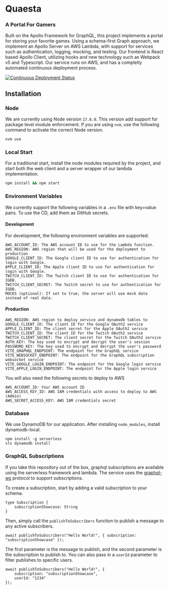 # Quaesta

### A Portal For Gamers

Built on the Apollo Framework for GraphQL, this project implements a portal for storing your favorite games. Using a schema-first Graph approach, we implement an Apollo Server on AWS Lambda, with support for services such as authentication, logging, mocking, and testing. Our frontend is React based Apollo Client, utilizing hooks and new technology such as Webpack v5 and Typescript. Our service runs on AWS, and has a completly automated continuous deployment process.

[![Continuous Deployment Status](https://github.com/jhgrins/Quaesta/actions/workflows/deploy.yml/badge.svg)](https://github.com/jhgrins/Quaesta/actions/workflows/deploy.yml)

## Installation

### Node

We are currently using Node version `17.6.0`. This version add support for package level module enforcement. If you are using `nvm`, use the following command to activate the correct Node version.

```bash
nvm use
```

### Local Start

For a traditional start, install the node modules required by the project, and start both the web client and a server wrapper of our lambda implementation.

```bash
npm install && npm start
```

### Environment Variables

We currently support the following variables in a `.env` file with key=value pairs. To use the CD, add them as GitHub secrets.

#### Development

For development, the following environment variables are supported:

```
AWS_ACCOUNT_ID: The AWS account ID to use for the Lambda function.
AWS_REGION: AWS region that will be used for the deployment to production
GOOGLE_CLIENT_ID: The Google client ID to use for authentication for login with Google.
APPLE_CLIENT_ID: The Apple client ID to use for authentication for login with Google.
TWITCH_CLIENT_ID: The Twitch client ID to use for authentication for IGDB.
TWITCH_CLIENT_SECRET: The Twitch secret to use for authentication for IGDB.
MOCKS (optional): If set to true, the server will use mock data instead of real data.
```

#### Production

```
AWS_REGION: AWS region to deploy service and dynamodb tables to
GOOGLE_CLIENT_ID: The client ID for the Google OAuth2 service
APPLE_CLIENT_ID: The client secret for the Apple OAuth2 service
TWITCH_CLIENT_ID: The client ID for the Twitch OAuth2 service
TWITCH_CLIENT_SECRET: The client secret for the Twitch OAuth2 service
AUTH_KEY: The key used to encrypt and decrypt the user's session
PASSWORD_KEY: The key used to encrypt and decrypt the user's password
VITE_GRAPHQL_ENDPOINT: The endpoint for the GraphQL service
VITE_WEBSOCKET_ENDPOINT: The endpoint for the GraphQL subscription websocket service
VITE_GOOGLE_LOGIN_ENDPOINT: The endpoint for the Google login service
VITE_APPLE_LOGIN_ENDPOINT: The endpoint for the Apple login service
```

You will also need the following secrets to deploy to AWS

```
AWS_ACCOUNT_ID: Your AWS account ID
AWS_ACCESS_KEY_ID: AWS IAM credentials with access to deploy to AWS (Admin)
AWS_SECRET_ACCESS_KEY: AWS IAM credentials secret
```

### Database

We use DynamoDB for our application. After installing `node_modules`, install dynamodb-local.

```
npm install -g serverless
sls dynamodb install
```

### GraphQL Subscriptions

If you take this repository out of the box, graphql subscriptions are available using the serverless framework and lambda.
The service uses the [graphql-ws](https://github.com/enisdenjo/graphql-ws/blob/master/PROTOCOL.md) protocol to support subscriptions.

To create a subscription, start by adding a valid subscription to your schema.

```
type Subscription {
    subscriptionShowcase: String
}
```

Then, simply call the `publishToSubscribers` function to publish a message to any active subscribers.

```
await publishToSubscribers("Hello World!", { subscription: "subscriptionShowcase" });
```

The first parameter is the message to publish, and the second parameter is the subscription to publish to. You 
can also pass in a `userId` parameter to filter publishes to specific users.

```
await publishToSubscribers("Hello World!", { 
    subscription: "subscriptionShowcase", 
    userId: "1234" 
});
```